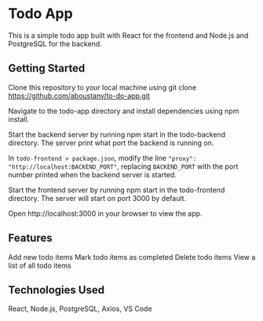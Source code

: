 # Todo App

This is a simple todo app built with React for the frontend and Node.js and PostgreSQL for the backend.

## Getting Started
Clone this repository to your local machine using git clone https://github.com/aboustany/to-do-app.git

Navigate to the todo-app directory and install dependencies using npm install.

Start the backend server by running npm start in the todo-backend directory. The server print what port the backend is running on.

In `todo-frontend > package.json`, modify the line `"proxy": "http://localhost:BACKEND_PORT"`, replacing `BACKEND_PORT` with the port number printed when the backend server is started. 

Start the frontend server by running npm start in the todo-frontend directory. The server will start on port 3000 by default.

Open http://localhost:3000 in your browser to view the app.

## Features
Add new todo items
Mark todo items as completed
Delete todo items
View a list of all todo items

## Technologies Used
React,
Node.js,
PostgreSQL,
Axios,
VS Code

